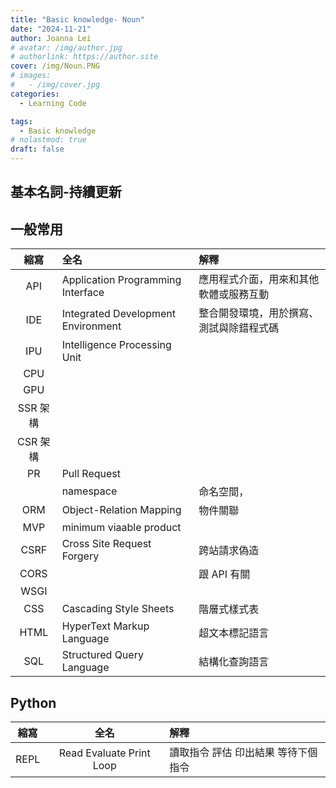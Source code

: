 ```yaml
---
title: "Basic knowledge- Noun"
date: "2024-11-21"
author: Joanna Lei
# avatar: /img/author.jpg
# authorlink: https://author.site
cover: /img/Noun.PNG
# images:
#   - /img/cover.jpg
categories:
  - Learning Code

tags:
  - Basic knowledge
# nolastmod: true
draft: false
---
```


## 基本名詞-持續更新

<!--more-->

## 一般常用

|   縮寫   | 全名                               | 解釋                                     |
| :------: | :--------------------------------- | :--------------------------------------- |
|   API    | Application Programming Interface  | 應用程式介面，用來和其他軟體或服務互動   |
|   IDE    | Integrated Development Environment | 整合開發環境，用於撰寫、測試與除錯程式碼 |
|   IPU    | Intelligence Processing Unit       |                                          |
|   CPU    |                                    |                                          |
|   GPU    |                                    |                                          |
| SSR 架構 |                                    |                                          |
| CSR 架構 |                                    |                                          |
|    PR    | Pull Request                       |                                          |
|          | namespace                          | 命名空間，                               |
|   ORM    | Object-Relation Mapping            | 物件關聯                                 |
|   MVP    | minimum viaable product            |                                          |
|   CSRF   | Cross Site Request Forgery         | 跨站請求偽造                             |
|   CORS   |                                    | 跟 API 有關                              |
|   WSGI   |                                    |                                          |
|   CSS    | Cascading Style Sheets             | 階層式樣式表                             |
|   HTML   | HyperText Markup Language          | 超文本標記語言                           |
|   SQL    | Structured Query Language          | 結構化查詢語言                           |

## Python

| 縮寫 |           全名           | 解釋                                |
| :--: | :----------------------: | :---------------------------------- |
| REPL | Read Evaluate Print Loop | 讀取指令 評估 印出結果 等待下個指令 |
